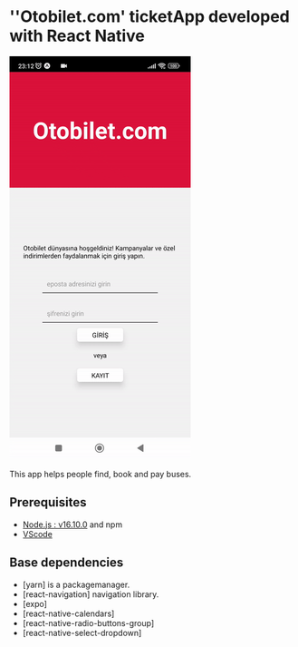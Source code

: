 # ''Otobilet.com' ticketApp developed with React Native

![Alt Text](<https://github.com/yasin-altunisik/otobilet/blob/master/ezgif.com-video-to-gif%20(3).gif>)

This app helps people find, book and pay buses.

## Prerequisites

- [Node.js : v16.10.0](https://nodejs.org) and npm
- [VScode](https://code.visualstudio.com/)

## Base dependencies

- [yarn] is a packagemanager.
- [react-navigation] navigation library.
- [expo]
- [react-native-calendars]
- [react-native-radio-buttons-group]
- [react-native-select-dropdown]
